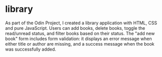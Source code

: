 # library

As part of the Odin Project, I created a library application with HTML, CSS and pure JavaScript. 
Users can add books, delete books, toggle the read/unread status, and filter books based on their status.
The "add new book" form includes form validation: it displays an error message when either title or author are missing, 
and a success message when the book was successfully added. 
